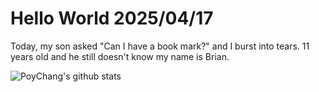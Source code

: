 # Hello World 2025/04/17

Today, my son asked "Can I have a book mark?" and I burst into tears.
11 years old and he still doesn't know my name is Brian.

![PoyChang's github stats](https://github-readme-stats.vercel.app/api?username=poychang&show_icons=true&theme=dracula)
